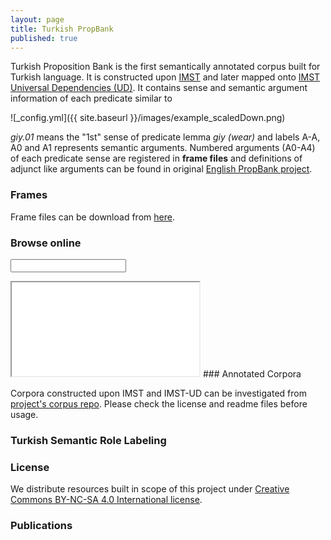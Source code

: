 ```yaml
---
layout: page
title: Turkish PropBank
published: true
---
```

<script type="text/javascript" src="{{ site.baseurl }}/js/jquery-1.9.1.min.js"></script>
<script type="text/javascript" src="{{ site.baseurl }}/js/jquery.autocomplete.min.js"></script>
<script type="text/javascript" src="{{ site.baseurl }}/js/verb-autocomplete.js"></script>

Turkish Proposition Bank is the first semantically annotated corpus built for Turkish language. It is constructed upon [IMST](http://tools.nlp.itu.edu.tr/Datasets) and later mapped onto [IMST Universal Dependencies (UD)](http://universaldependencies.org/#tr). It contains sense and semantic argument information of each predicate similar to

![_config.yml]({{ site.baseurl }}/images/example_scaledDown.png)

_giy.01_ means the "1st" sense of predicate lemma _giy (wear)_ and labels A-A, A0 and A1 represents semantic arguments. Numbered arguments (A0-A4) of each predicate sense are registered in **frame files** and definitions of adjunct like arguments can be found in original [English PropBank project](http://propbank.github.io/).

### Frames

Frame files can be download from [here](https://github.com/turkishpropbank/turkishpropbank.github.io/tree/master/frames).

### Browse online

<div id="searchfield">					
<form><input type="text" name="verb" class="biginput" id="autocomplete"></form>
</div>
<p id="outputcontent"> </p>
<iframe src="aban.md">
</iframe>
### Annotated Corpora

Corpora constructed upon IMST and IMST-UD can be investigated from [project's corpus repo](https://github.com/turkishpropbank/turkishpropbank.github.io/tree/master/corpus). Please check the license and readme files before usage.

### Turkish Semantic Role Labeling


### License

We distribute resources built in scope of this project under [Creative Commons BY-NC-SA 4.0 International license](https://creativecommons.org/licenses/by-nc-sa/4.0/). 



### Publications
